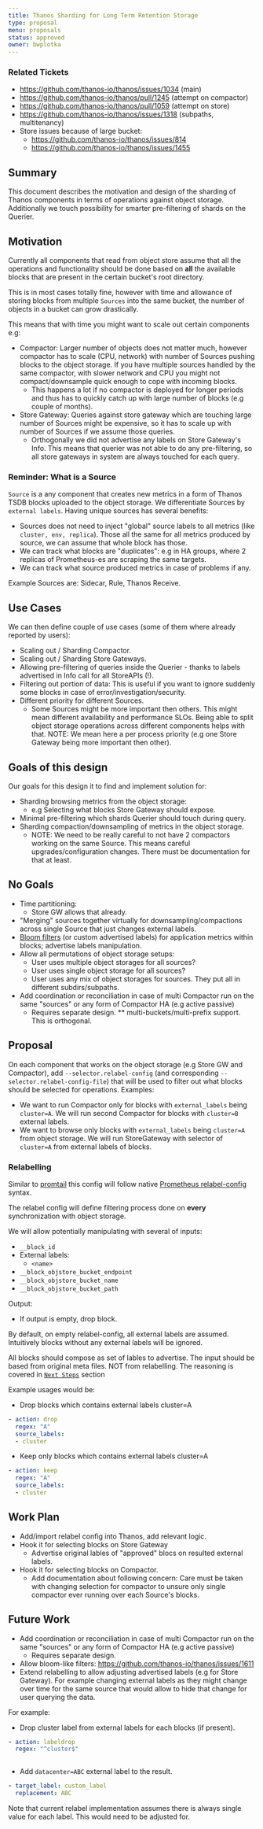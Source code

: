 ```yaml
---
title: Thanos Sharding for Long Term Retention Storage
type: proposal
menu: proposals
status: approved
owner: bwplotka
---
```


### Related Tickets

* https://github.com/thanos-io/thanos/issues/1034 (main)
* https://github.com/thanos-io/thanos/pull/1245 (attempt on compactor)
* https://github.com/thanos-io/thanos/pull/1059 (attempt on store)
* https://github.com/thanos-io/thanos/issues/1318 (subpaths, multitenancy)
* Store issues because of large bucket: 
  * https://github.com/thanos-io/thanos/issues/814
  * https://github.com/thanos-io/thanos/issues/1455

## Summary

This document describes the motivation and design of the sharding of Thanos components in terms of operations against object storage.
Additionally we touch possibility for smarter pre-filtering of shards on the Querier.

## Motivation

Currently all components that read from object store assume that all the operations and functionality should be done based 
on **all** the available blocks that are present in the certain bucket's root directory. 

This is in most cases totally fine, however with time and allowance of storing blocks from multiple `Sources` into the same bucket, 
the number of objects in a bucket can grow drastically.

This means that with time you might want to scale out certain components e.g:

* Compactor: Larger number of objects does not matter much, however compactor has to scale (CPU, network) with number of Sources pushing blocks to the object storage. 
If you have multiple sources handled by the same compactor, with slower network and CPU you might not compact/downsample quick enough to cope with incoming blocks.
    * This happens a lot if no compactor is deployed for longer periods and thus has to quickly catch up with large number of blocks (e.g couple of months).
* Store Gateway: Queries against store gateway which are touching large number of Sources might be expensive, so it has to scale up with number of Sources if we assume those queries.
    * Orthogonally we did not advertise any labels on Store Gateway's Info. This means that querier was not able to do any pre-filtering, so all store gateways in system are always touched for each query. 

### Reminder: What is a Source 

`Source` is a any component that creates new metrics in a form of Thanos TSDB blocks uploaded to the object storage. We differentiate Sources by `external labels`. 
Having unique sources has several benefits:

 * Sources does not need to inject "global" source labels to all metrics (like `cluster, env, replica`). Those all the same for all metrics produced by source, we can assume that whole block has those.
 * We can track what blocks are "duplicates": e.g in HA groups, where 2 replicas of Prometheus-es are scraping the same targets.
 * We can track what source produced metrics in case of problems if any.

Example Sources are: Sidecar, Rule, Thanos Receive.

## Use Cases

We can then define couple of use cases (some of them where already reported by users):

* Scaling out / Sharding Compactor.
* Scaling out / Sharding Store Gateways.
* Allowing pre-filtering of queries inside the Querier - thanks to labels advertised in Info call for all StoreAPIs (!).
* Filtering out portion of data: This is useful if you want to ignore suddenly some blocks in case of error/investigation/security.
* Different priority for different Sources.
    * Some Sources might be more important then others. This might mean different availability and performance SLOs. 
    Being able to split object storage operations across different components helps with that. NOTE: We mean here a per process priority (e.g one Store Gateway being more important then other). 

## Goals of this design

Our goals for this design it to find and implement solution for:

* Sharding browsing metrics from the object storage:
  * e.g Selecting what blocks Store Gateway should expose.
* Minimal pre-filtering which shards Querier should touch during query. 
* Sharding compaction/downsampling of metrics in the object storage. 
  * NOTE: We need to be really careful to not have 2 compactors working on the same Source. 
  This means careful upgrades/configuration changes. There must be documentation for that at least.
    
## No Goals

* Time partitioning:
  * Store GW allows that already.
* "Merging" sources together virtually for downsampling/compactions across single Source that just changes external labels.
* [Bloom filters](https://github.com/thanos-io/thanos/issues/1611) (or custom advertised labels) for application metrics within blocks; advertise labels manipulation.
* Allow all permutations of object storage setups:
    * User uses multiple object storages for all sources?
    * User uses single object storage for all sources?
    * User uses any mix of object storages for sources. They put all in different subdirs/subpaths.
* Add coordination or reconciliation in case of multi Compactor run on the same "sources" or any form of Compactor HA (e.g active passive)
    * Requires separate design.
** multi-buckets/multi-prefix support. This is orthogonal. 

## Proposal

On each component that works on the object storage (e.g Store GW and Compactor), add `--selector.relabel-config`
(and corresponding `--selector.relabel-config-file`) that will be used to filter out what blocks should be selected for operations. Examples:

* We want to run Compactor only for blocks with `external_labels` being `cluster=A`. We will run second Compactor for blocks with `cluster=B` external labels.
* We want to browse only blocks with `external_labels` being `cluster=A` from object storage. We will run StoreGateway with selector of `cluster=A` from external labels of blocks.

### Relabelling

Similar to [promtail](https://github.com/grafana/loki/blob/master/docs/promtail.md#scrape-configs) this config will follow native
[Prometheus relabel-config](https://prometheus.io/docs/prometheus/latest/configuration/configuration/#relabel_config) syntax.

The relabel config will define filtering process done on **every** synchronization with object storage.

We will allow potentially manipulating with several of inputs:

* `__block_id`
* External labels:
  * `<name>` 
* `__block_objstore_bucket_endpoint` 
* `__block_objstore_bucket_name`
* `__block_objstore_bucket_path`

Output:

* If output is empty, drop block. 

By default, on empty relabel-config, all external labels are assumed.
Intuitively blocks without any external labels will be ignored.

All blocks should compose as set of lables to advertise. The input should be based from original meta files. NOT from relabelling.
The reasoning is covered in [`Next Steps`](#Future-Work) section

Example usages would be:

* Drop blocks which contains external labels cluster=A

```yaml
- action: drop
  regex: "A"
  source_labels:
  - cluster
```

* Keep only blocks which contains external labels cluster=A
```yaml
- action: keep
  regex: "A"
  source_labels:
  - cluster
```

## Work Plan

* Add/import relabel config into Thanos, add relevant logic.
* Hook it for selecting blocks on Store Gateway
    * Advertise original lables of "approved" blocs on resulted external labels.
* Hook it for selecting blocks on Compactor.
    * Add documentation about following concern: Care must be taken with changing selection for compactor to unsure only single compactor ever running over each Source's blocks.

## Future Work

* Add coordination or reconciliation in case of multi Compactor run on the same "sources" or any form of Compactor HA (e.g active passive)
    * Requires separate design.
* Allow bloom-like filters: https://github.com/thanos-io/thanos/issues/1611
* Extend relabelling to allow adjusting advertised labels (e.g for Store Gateway). For example changing external labels as they might change over time for the same source that would allow to
hide that change for user querying the data.

For example:

* Drop cluster label from external labels for each blocks (if present).

```yaml
- action: labeldrop
  regex: "^cluster$"
  
```

* Add `datacenter=ABC` external label to the result.

```yaml
- target_label: custom_label
  replacement: ABC
```

Note that current relabel implementation assumes there is always single value for each label. This would need to be adjusted for.

